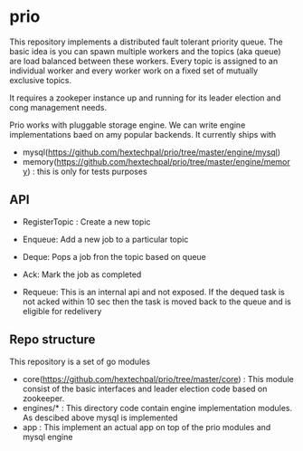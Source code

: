 # prio

This repository implements a distributed fault tolerant priority queue.
The basic idea is you can spawn multiple workers and the topics (aka queue) are load balanced between these workers.
Every topic is assigned to an individual worker and every worker work on a fixed set of mutually exclusive topics.

It requires a zookeper instance up and running for its leader election and cong management needs.

Prio works with pluggable storage engine. We can write engine implementations baed on amy popular backends. It currently ships with 

- mysql(https://github.com/hextechpal/prio/tree/master/engine/mysql)
- memory(https://github.com/hextechpal/prio/tree/master/engine/memory) : this is only for tests purposes

## API

- RegisterTopic : Create a new topic 
- Enqueue: Add a new job to a particular topic
- Deque: Pops a job fron the topic based on queue
- Ack: Mark the job as completed

- Requeue: This is an internal api and not exposed. If the dequed task is not acked within 10 sec then the task is moved back to the queue and is eligible for redelivery


## Repo structure 

This repository is a set of go modules

- core(https://github.com/hextechpal/prio/tree/master/core) : This module consist of the basic interfaces and leader election code based on zookeeper. 
- engines/* : This directory code contain engine implementation modules. As descibed above mysql is implemented
- app : This implement an actual app on top of the prio modules and mysql engine
